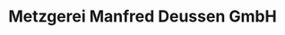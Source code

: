 ---
title: "Metzgerei Manfred Deussen GmbH"
url: /uhingen/metzgerei-manfred-deussen-gmbh/
shop: Metzgerei
---